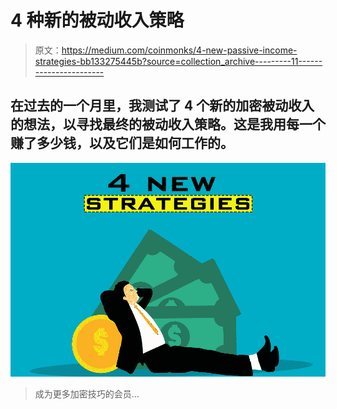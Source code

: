 # 4 种新的被动收入策略

> 原文：<https://medium.com/coinmonks/4-new-passive-income-strategies-bb133275445b?source=collection_archive---------11----------------------->

## 在过去的一个月里，我测试了 4 个新的加密被动收入的想法，以寻找最终的被动收入策略。这是我用每一个赚了多少钱，以及它们是如何工作的。

![](img/e7bd908bafe33b1e5dfe3ccef8f3074c.png)

> 成为更多加密技巧的会员…